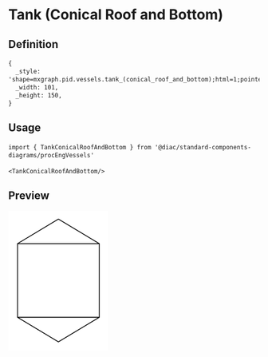 # Tank (Conical Roof and Bottom)

## Definition

```
{
  _style: 'shape=mxgraph.pid.vessels.tank_(conical_roof_and_bottom);html=1;pointerEvents=1;align=center;verticalLabelPosition=bottom;verticalAlign=top;dashed=0;',
  _width: 101,
  _height: 150,
}
```

## Usage

```
import { TankConicalRoofAndBottom } from '@diac/standard-components-diagrams/procEngVessels'

<TankConicalRoofAndBottom/>
```

## Preview

<img src="./tank-conical-roof-and-bottom.png" width="200"/>
